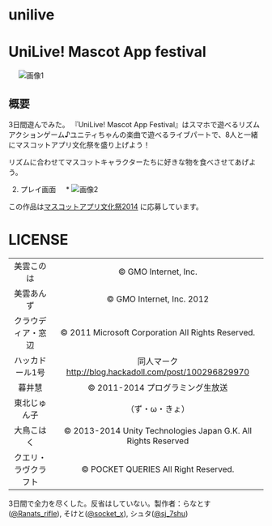unilive
=======
UniLive! Mascot App festival
======================

     ![画像1]( https://github.com/socketo/unilive/blob/master/img/start.jpg "game1")

概要
------


3日間遊んでみた。
『UniLive! Mascot App Festival』はスマホで遊べるリズムアクションゲーム♪ユニティちゃんの楽曲で遊べるライブパートで、8人と一緒にマスコットアプリ文化祭を盛り上げよう！


リズムに合わせてマスコットキャラクターたちに好きな物を食べさせてあげよう。

2. プレイ画面
    * ![画像2](https://github.com/socketo/unilive/blob/master/img/game1.jpg "game1")



この作品は[マスコットアプリ文化祭2014](http://pronama.github.io/mascot-apps-contest/2014/) に応募しています。
 
# LICENSE

|||
|:-:|:-:|
|美雲このは|&copy; GMO Internet, Inc.|
|美雲あんず|&copy; GMO Internet, Inc. 2012|
|クラウディア・窓辺|&copy; 2011 Microsoft Corporation All Rights Reserved.|
|ハッカドール1号|同人マーク http://blog.hackadoll.com/post/100296829970|
|暮井慧|&copy; 2011-2014 プログラミング生放送|
|東北じゅん子|（ず・ω・きょ）|# LICENSE
|大鳥こはく|&copy; 2013-2014 Unity Technologies Japan G.K. All Rights Reserved|
|クエリ・ラヴクラフト|&copy; POCKET QUERIES All Right Reserved.|




3日間で全力を尽くした。反省はしていない。製作者：らなとす([@Ranats_rifle](https://twitter.com/Ranats_rifle)), そけと([@socket_x](https://twitter.com/socket_x)), シュタ([@sj_7shu](https://twitter.com/sj_7shu))

